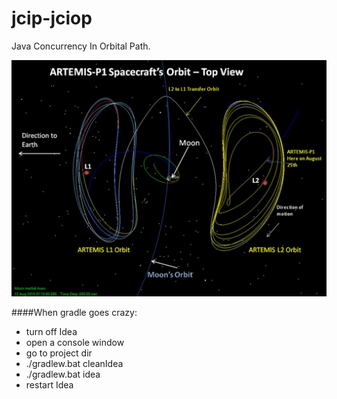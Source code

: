 # jcip-jciop
Java Concurrency In Orbital Path.

![Instability and Chaos](static/img/artemis-orbit.jpg)

####When gradle goes crazy:
- turn off Idea
- open a console window
- go to project dir
- ./gradlew.bat cleanIdea
- ./gradlew.bat idea
- restart Idea
